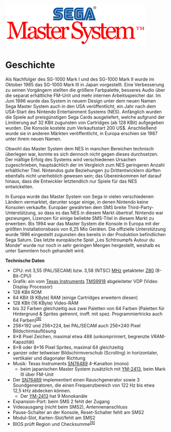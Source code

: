 ![Screenshot](Docs/Sega-master-system-logo.png)


<h1>Geschichte</h1>

Als Nachfolger des SG-1000 Mark I und des SG-1000 Mark II wurde im Oktober 1985 das SG-1000 Mark III in Japan vorgestellt. Eine Verbesserung zu seinen Vorgängern stellten die größere Farbpalette, besseres Audio über die separat erhältliche FM-Unit und mehr internen Arbeitsspeicher dar. Im Juni 1986 wurde das System in neuem Design unter dem neuen Namen Sega Master System auch in den USA veröffentlicht, ein Jahr nach dem USA-Start des Nintendo Entertainment Systems (NES). Anfänglich wurden die Spiele auf preisgünstigen Sega Cards ausgeliefert, welche aufgrund der Limitierung auf 32 KBit zugunsten von Cartridges (ab 128 KBit) aufgegeben wurden. Die Konsole kostete zum Verkaufsstart 200 US$. Anschließend wurde sie in anderen Märkten veröffentlicht, in Europa erschien sie 1987 unter ihrem neuen Namen.

Obwohl das Master System dem NES in manchen Bereichen technisch überlegen war, konnte es sich dennoch nicht gegen dieses durchsetzen. Der mäßige Erfolg des Systems wird verschiedenen Ursachen zugeschrieben, hauptsächlich der im Vergleich zum NES geringeren Anzahl erhältlicher Titel. Nintendos gute Beziehungen zu Drittentwicklern dürften ebenfalls nicht unerheblich gewesen sein; das Übereinkommen lief darauf hinaus, dass die Entwickler letztendlich nur Spiele für das NES entwickelten. 

In Europa wurde das Master System von Sega in vielen verschiedenen Ländern vermarktet, darunter sogar einige, in denen Nintendo keine Konsolen verkaufte. Europäer gewährten dem SMS breite Third-Party-Unterstützung, so dass es das NES in diesem Markt übertraf. Nintendo war gezwungen, Lizenzen für einige beliebte SMS-Titel in diesem Markt zu erwerben. Bis 1994 war das Master System die Konsole in Europa mit der größten Installationsbasis von 6,25 Mio Geräten. Die offizielle Unterstützung wurde 1996 eingestellt zugunsten des bereits in der Produktion befindlichen Sega Saturn. Das letzte europäische Spiel „Les Schtroumpfs Autour du Monde“ wurde nur noch in sehr geringen Mengen hergestellt, weshalb es unter Sammlern hoch gehandelt wird.


<b>Technische Daten</b>

<ul><li>CPU: mit 3,55 (PAL/SECAM) bzw. 3,58 (NTSC) <a href="/wiki/Hertz_(Einheit)" title="Hertz (Einheit)">MHz</a> getakteter <a href="/wiki/Zilog_Z80" title="Zilog Z80">Z80</a> (8-Bit-CPU)</li>
<li>Grafik: ein vom <a href="/wiki/Texas_Instruments" title="Texas Instruments">Texas Instruments</a> <a href="/w/index.php?title=TMS9918&amp;action=edit&amp;redlink=1" class="new" title="TMS9918 (Seite nicht vorhanden)">TMS9918</a> abgeleiteter VDP (Video Display Processor)</li>
<li>128 KBit ROM</li>
<li>64 KBit (8 KByte) RAM (einige Cartridges erweitern diesen)</li>
<li>128 KBit (16 KByte) Video-RAM</li>
<li>bis 32 Farben gleichzeitig aus zwei Paletten von 64 Farben (Paletten für Hintergrund &amp; Sprites getrennt, inoff. mit spez. Programmiertricks auch 64 Farben)<sup id="cite_ref-8" class="reference"><a href="#cite_note-8">[8]</a></sup></li>
<li>256×192 und 256×224, bei PAL/SECAM auch 256×240 Pixel Bildschirmauflösung</li>
<li>8×8 Pixel Zeichen, maximal etwa 488 (unkomprimiert, begrenzte VRAM-Kapazität)</li>
<li>8×8 oder 8×16 Pixel Sprites, maximal 64 gleichzeitig</li>
<li>ganzer oder teilweiser Bildschirmverschub (Scrolling) in horizontaler, vertikaler und diagonaler Richtung</li>
<li>Musik: Texas Instruments <a href="/w/index.php?title=SN76489&amp;action=edit&amp;redlink=1" class="new" title="SN76489 (Seite nicht vorhanden)">SN76489</a> 4-Kanalton (mono)
<ul><li>beim japanischen Master System zusätzlich mit <a href="/w/index.php?title=YM-2413&amp;action=edit&amp;redlink=1" class="new" title="YM-2413 (Seite nicht vorhanden)">YM-2413</a>, beim Mark III über FM-Unit</li></ul></li>
<li>Der <a href="/w/index.php?title=SN76489&amp;action=edit&amp;redlink=1" class="new" title="SN76489 (Seite nicht vorhanden)">SN76489</a> implementiert einen Rauschgenerator sowie 3 Soundgeneratoren, die einen Frequenzbereich von 122&nbsp;Hz bis etwa 12,5&nbsp;kHz abdecken können.
<ul><li>Der <a href="/w/index.php?title=YM-2413&amp;action=edit&amp;redlink=1" class="new" title="YM-2413 (Seite nicht vorhanden)">YM-2413</a> hat 9 Monokanäle</li></ul></li>
<li>Expansion-Port: beim SMS 2 fehlt der Zugang</li>
<li>Videoausgang (nicht beim SMS2), Antennenanschluss</li>
<li>Pause-Schalter an der Konsole, Reset-Schalter fehlt am SMS2</li>
<li>Modul-Slot, Karten-Slot/fehlt am SMS2</li>
<li>BIOS prüft Region und Checksumme<sup id="cite_ref-9" class="reference"><a href="#cite_note-9">[9]</a></sup></li></ul>
